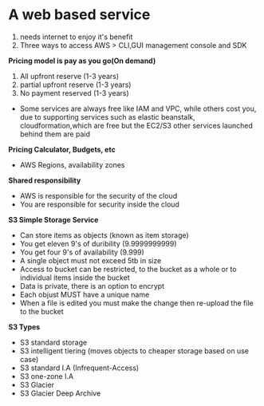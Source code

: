 # A web based service

1. needs internet to enjoy it's benefit
2. Three ways to access AWS > CLI,GUI management console and SDK

**Pricing model is pay as you go(On demand)**

1. All upfront reserve (1-3 years)
2. partial upfront reserve (1-3 years)
3. No payment reserved (1-3 years)

- Some services are always free like IAM and VPC, while others cost you, due to supporting services such as elastic beanstalk, cloudformation,which are free but the EC2/S3 other services launched behind them are paid

**Pricing Calculator, Budgets, etc**

- AWS Regions, availability zones

**Shared responsibility**

- AWS is responsible for the security of the cloud
- You are responsible for security inside the cloud

**S3 Simple Storage Service**

- Can store items as objects (known as item storage)
- You get eleven 9's of duribility (9.9999999999)
- You get four 9's of availability (9.999)
- A single object must not exceed 5tb in size
- Access to bucket can be restricted, to the bucket as a whole or to individual items inside the bucket
- Data is private, there is an option to encrypt
- Each objust MUST have a unique name
- When a file is edited you must make the change then re-upload the file to the bucket

**S3 Types**

- S3 standard storage
- S3 intelligent tiering (moves objects to cheaper storage based on use case)
- S3 standard I.A (Infrequent-Access)
- S3 one-zone I.A
- S3 Glacier
- S3 Glacier Deep Archive

